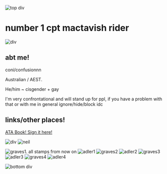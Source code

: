 ![top div](https://64.media.tumblr.com/7b0fd456cd4e2a5d45c01f65e3cd8edc/9f2599789edac1b9-c9/s1280x1920/80b6fc6d47bf2d70dce78aaf1387356b6998d48a.pnj)
# number 1 cpt mactavish rider
![div](https://64.media.tumblr.com/00c0d597c774e27cc335278b13b8b916/9f2599789edac1b9-9f/s1280x1920/101afbced8c70ddd0ec8228a3276708d0901da24.pnj)


## abt me!
coni/confusionnn

Australian / AEST. 

He/him ~ cisgender + gay

I'm very confrontational and will stand up for ppl, if you have a problem with that or with me in general ignore/hide/block idc

## links/other places!
[ATA Book! Sign it here!](https://confusionnn.atabook.org/)


![div](https://64.media.tumblr.com/00c0d597c774e27cc335278b13b8b916/9f2599789edac1b9-9f/s1280x1920/101afbced8c70ddd0ec8228a3276708d0901da24.pnj)
![neil](https://i.postimg.cc/fTvczSQW/image-removebg-preview.png)


![graves1. all stamps from now on](https://64.media.tumblr.com/d93002c8a03d7bcc6b00fc070d71baa8/cbe4bd3f08862dd7-4b/s100x200/f74884fd10690acbfb1e52c3178aab167b63eefc.gifv) ![adler1](https://64.media.tumblr.com/73a2d7c2d221484e97bee003571dc033/517a72691ffcc9e6-cb/s100x200/f8c74a02702165fdf4ef6258dbaeaf476bfc9ec8.gifv) ![graves2](https://64.media.tumblr.com/d5da57524a01f0cbc278c891a9382d78/cbe4bd3f08862dd7-00/s100x200/e7c9c79ce78354fee75003193c2c25cec06fabb8.gifv) ![adler2](https://64.media.tumblr.com/e92bdd4cf7da9c49b937fa94ac00ca80/517a72691ffcc9e6-10/s100x200/ffbba68b5d8f54608ff9776c3e631cade221002f.gifv) ![graves3](https://64.media.tumblr.com/e700088fbb006490ef80eb8e3bf7b813/cbe4bd3f08862dd7-ca/s100x200/610b3d1734a095024b00a97df7116abfeb4c6e0d.gifv) ![adler3](https://64.media.tumblr.com/976dd0e5855407a5eb9c7fe413a5532d/517a72691ffcc9e6-bb/s100x200/2cb71ddfcac628aeefe6cdea6342a549a6581381.gifv) ![graves4](https://64.media.tumblr.com/9992f12893d96b8ead37772d9c5739c5/cbe4bd3f08862dd7-e9/s100x200/4c41ddd38526007a168be4d9af629e5f5705742d.gifv) ![adler4](https://64.media.tumblr.com/e1921684150c2308b32828774ee3b596/517a72691ffcc9e6-52/s100x200/b4833cf8d592643bf942d858648c93bd6c0aacd9.gifv)


![bottom div](https://64.media.tumblr.com/34bfce253921e8c8ee9323f6e0fae52e/9f2599789edac1b9-f7/s1280x1920/2d40a3cc976ba5b69cf2dd18bee7b72b6a1d2689.pnj)
